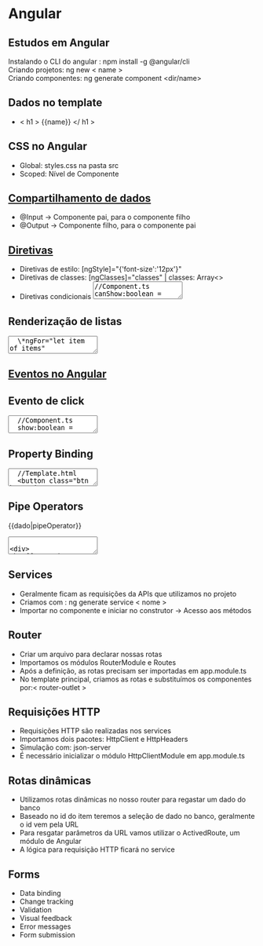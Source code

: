 <h1>Angular</h1>

<h2>Estudos em Angular</h2>

Instalando o CLI do angular
: npm install -g @angular/cli
<br>Criando projetos: ng new < name >
<br>Criando componentes: ng generate component <dir/name>

## Dados no template

- < h1 > {{name}} </ h1 >

## CSS no Angular

- Global: styles.css na pasta src
- Scoped: Nível de Componente

## <a href="./src/app/components/parent-data">Compartilhamento de dados</a>

- @Input -> Componente pai, para o componente filho
- @Output -> Componente filho, para o componente pai

## <a href="./src/app/components/directive-components">Diretivas</a>

- Diretivas de estilo: [ngStyle]="{'font-size':'12px'}"
- Diretivas de classes: [ngClasses]="classes" | classes: Array<>
- Diretivas condicionais
  <textarea>
  //Component.ts
  canShow:boolean = true;
  name:string = 'Jonathan'
  //Template.html
  <p *ngIf="canShow">Permito a ser exibido</p>
  <h3 *ngIf="name === 'Guilherme'"></h3>
  </textarea>

## Renderização de listas

  <textarea>
  \*ngFor="let item of items"  
  </textarea>

## <a href="./src/app/components/events-components/">Eventos no Angular</a>

## Evento de click

 <textarea>
  //Component.ts
  show:boolean = true;
  showMessage():void{
  this.show = !(this.show)
  }
  //Template.html
  <button (click)="showMessage()">
  </textarea>

## Property Binding

<textarea>
  //Template.html
  <button class="btn btn-primary" [disabled]="allowButton">Clique Aqui
  </button>

<p [innerText]="allowButton">Text</p>
//Component.ts
allowButton = false;
constructor(){
setTimeout(()=>{
this.allowButton = true;
}, 2000)
}
</textarea>

## Pipe Operators

{{dado|pipeOperator}}
<textarea>

<div>
<h2>{{texto | uppercase}}</h2>
</div>
</textarea>

## Services

- Geralmente ficam as requisições da APIs que utilizamos no projeto
- Criamos com : ng generate service < nome >
- Importar no componente e iniciar no construtor -> Acesso aos métodos

## Router

- Criar um arquivo para declarar nossas rotas
- Importamos os módulos RouterModule e Routes
- Após a definição, as rotas precisam ser importadas em app.module.ts
- No template principal, criamos as rotas e substituímos os componentes por:< router-outlet >

## Requisições HTTP

- Requisições HTTP são realizadas nos services
- Importamos dois pacotes: HttpClient e HttpHeaders
- Simulação com: json-server
- É necessário inicializar o módulo HttpClientModule em app.module.ts

## Rotas dinâmicas

- Utilizamos rotas dinâmicas no nosso router para regastar um dado do banco
- Baseado no id do item teremos a seleção de dado no banco, geralmente o id vem pela URL
- Para resgatar parâmetros da URL vamos utilizar o ActivedRoute, um módulo de Angular
- A lógica para requisição HTTP ficará no service

## Forms

- Data binding
- Change tracking
- Validation
- Visual feedback
- Error messages
- Form submission
